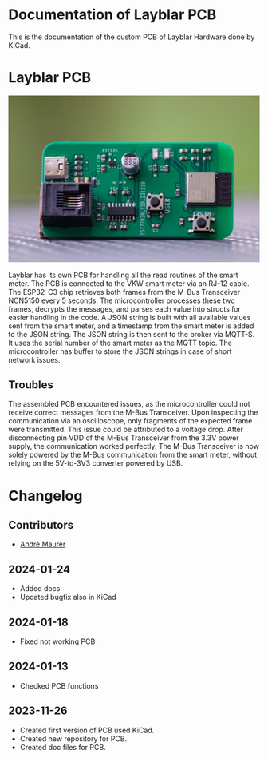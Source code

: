 # Documentation of Layblar PCB

This is the documentation of the custom PCB of Layblar Hardware done by KiCad. 

# Layblar PCB

![PCB_Layblar](img/PCB_Layblar.jpg)

Layblar has its own PCB for handling all the read routines of the smart meter. The PCB is connected to the VKW smart meter via an RJ-12 cable. The ESP32-C3 chip retrieves both frames from the M-Bus Transceiver NCN5150 every 5 seconds. The microcontroller processes these two frames, decrypts the messages, and parses each value into structs for easier handling in the code. A JSON string is built with all available values sent from the smart meter, and a timestamp from the smart meter is added to the JSON string. The JSON string is then sent to the broker via MQTT-S. It uses the serial number of the smart meter as the MQTT topic. The microcontroller has buffer to store the JSON strings in case of short network issues.

## Troubles

The assembled PCB encountered issues, as the microcontroller could not receive correct messages from the M-Bus Transceiver. Upon inspecting the communication via an oscilloscope, only fragments of the expected frame were transmitted. This issue could be attributed to a voltage drop. After disconnecting pin VDD of the M-Bus Transceiver from the 3.3V power supply, the communication worked perfectly. The M-Bus Transceiver is now solely powered by the M-Bus communication from the smart meter, without relying on the 5V-to-3V3 converter powered by USB.

# Changelog

## Contributors

- [André Maurer](https://github.com/bouncecom)

## 2024-01-24

- Added docs
- Updated bugfix also in KiCad

## 2024-01-18

- Fixed not working PCB

## 2024-01-13

- Checked PCB functions

## 2023-11-26

- Created first version of PCB used KiCad.
- Created new repository for PCB.
- Created doc files for PCB.
